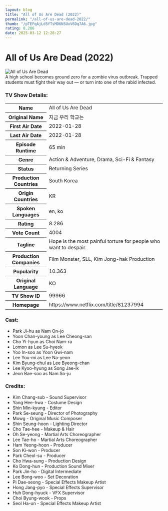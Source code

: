 ```yaml
---
layout: blog
title: "All of Us Are Dead (2022)"
permalink: "/all-of-us-are-dead-2022/"
thumb: "/pTEFqAjLd5YTsMD6NSUxV6Dq7A6.jpg"
rating: 8.286
date: 2025-03-12 12:28:27
---
```

<h1 class="title">All of Us Are Dead (2022)</h1><div class="poster"><img src="{{ site.imglink }}/pTEFqAjLd5YTsMD6NSUxV6Dq7A6.jpg" class="img-fluid my-3" alt="All of Us Are Dead"/></div><div class="plot">A high school becomes ground zero for a zombie virus outbreak. Trapped students must fight their way out — or turn into one of the rabid infected.</div><h3>TV Show Details:</h3><table class="table table-bordered details"><tr><th>Name</th><td>All of Us Are Dead</td></tr><tr><th>Original Name</th><td>지금 우리 학교는</td></tr><tr><th>First Air Date</th><td>2022-01-28</td></tr><tr><th>Last Air Date</th><td>2022-01-28</td></tr><tr><th>Episode Runtime</th><td>65 min</td></tr><tr><th>Genre</th><td>Action & Adventure, Drama, Sci-Fi & Fantasy</td></tr><tr><th>Status</th><td>Returning Series</td></tr><tr><th>Production Countries</th><td>South Korea</td></tr><tr><th>Origin Countries</th><td>KR</td></tr><tr><th>Spoken Languages</th><td>en, ko</td></tr><tr><th>Rating</th><td>8.286</td></tr><tr><th>Vote Count</th><td>4004</td></tr><tr><th>Tagline</th><td>Hope is the most painful torture for people who want to despair.</td></tr><tr><th>Production Companies</th><td>Film Monster, SLL, Kim Jong-hak Production</td></tr><tr><th>Popularity</th><td>10.363</td></tr><tr><th>Original Language</th><td>KO</td></tr><tr><th>TV Show ID</th><td>99966</td></tr><tr><th>Homepage</th><td>https://www.netflix.com/title/81237994</td></tr></table><h3>Cast:</h3><ul class="list-group cast"><li>Park Ji-hu as Nam On-jo</li><li>Yoon Chan-young as Lee Cheong-san</li><li>Cho Yi-hyun as Choi Nam-ra</li><li>Lomon as Lee Su-hyeok</li><li>Yoo In-soo as Yoon Gwi-nam</li><li>Lee You-mi as Lee Na-yeon</li><li>Kim Byung-chul as Lee Byeong-chan</li><li>Lee Kyoo-hyung as Song Jae-ik</li><li>Jeon Bae-soo as Nam So-ju</li></ul><h3>Credits:</h3><ul class="list-group crew"><li>Kim Chang-sub - Sound Supervisor</li><li>Yang Hee-hwa - Costume Design</li><li>Shin Min-kyung - Editor</li><li>Park Se-seung - Director of Photography</li><li>Mowg - Original Music Composer</li><li>Shin Seung-hoon - Lighting Director</li><li>Cho Tae-hee - Makeup & Hair</li><li>Oh Se-yeong - Martial Arts Choreographer</li><li>Lee Tae-ho - Martial Arts Choreographer</li><li>Ham Yeong-hoon - Producer</li><li>Son Ki-won - Producer</li><li>Park Cheol-su - Producer</li><li>Cho Hwa-sung - Production Design</li><li>Ko Dong-hun - Production Sound Mixer</li><li>Park Jin-ho - Digital Intermediate</li><li>Lee Bong-woo - Set Decoration</li><li>Pi Dae-seong - Special Effects Makeup Artist</li><li>Hong Jang-pyo - Special Effects Supervisor</li><li>Huh Dong-hyuck - VFX Supervisor</li><li>Choi Byung-wook - Props</li><li>Seol Ha-un - Special Effects Makeup Artist</li></ul>
